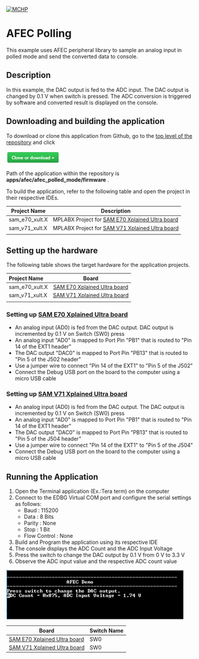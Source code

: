 [![MCHP](https://www.microchip.com/ResourcePackages/Microchip/assets/dist/images/logo.png)](https://www.microchip.com)

# AFEC Polling

This example uses AFEC peripheral library to sample an analog input in polled mode and send the converted data to console.

## Description

In this example, the DAC output is fed to the ADC input. The DAC output is changed by 0.1 V when switch is pressed. The ADC conversion is triggered by software and converted result is displayed on the console.

## Downloading and building the application

To download or clone this application from Github, go to the [top level of the repository](https://github.com/Microchip-MPLAB-Harmony/csp_apps_sam_e70_s70_v70_v71) and click

![clone](../../../docs/images/clone.png)

Path of the application within the repository is **apps/afec/afec_polled_mode/firmware** .

To build the application, refer to the following table and open the project in their respective IDEs.

| Project Name      | Description                                    |
| ----------------- | ---------------------------------------------- |
| sam_e70_xult.X    | MPLABX Project for [SAM E70 Xplained Ultra board](https://www.microchip.com/DevelopmentTools/ProductDetails/PartNO/DM320113)|
| sam_v71_xult.X    | MPLABX Project for  [SAM V71 Xplained Ultra board](https://www.microchip.com/developmenttools/ProductDetails/atsamv71-xult)|
|||

## Setting up the hardware

The following table shows the target hardware for the application projects.

| Project Name| Board|
|:---------|:---------:|
|sam_e70_xult.X | [SAM E70 Xplained Ultra board](https://www.microchip.com/DevelopmentTools/ProductDetails/PartNO/DM320113)|
|sam_v71_xult.X | [SAM V71 Xplained Ultra board](https://www.microchip.com/developmenttools/ProductDetails/atsamv71-xult)|
|||

### Setting up [SAM E70 Xplained Ultra board](https://www.microchip.com/DevelopmentTools/ProductDetails/PartNO/DM320113)

- An analog input (AD0) is fed from the DAC output. DAC output is incremented by 0.1 V on Switch (SW0) press
- An analog input "AD0" is mapped to Port Pin "PB1" that is routed to "Pin 14 of the EXT1 header"
- The DAC output "DAC0" is mapped to Port Pin "PB13" that is routed to "Pin 5 of the J502 header"
- Use a jumper wire to connect "Pin 14 of the EXT1" to "Pin 5 of the J502"
- Connect the Debug USB port on the board to the computer using a micro USB cable

### Setting up [SAM V71 Xplained Ultra board](https://www.microchip.com/developmenttools/ProductDetails/atsamv71-xult)

- An analog input (AD0) is fed from the DAC output. The DAC output is incremented by 0.1 V on Switch (SW0) press
- An analog input "AD0" is mapped to Port Pin "PB1" that is routed to "Pin 14 of the EXT1 header"
- The DAC output "DAC0" is mapped to Port Pin "PB13" that is routed to "Pin 5 of the J504 header"
- Use a jumper wire to connect "Pin 14 of the EXT1" to "Pin 5 of the J504"
- Connect the Debug USB port on the board to the computer using a micro USB cable

## Running the Application

1. Open the Terminal application (Ex.:Tera term) on the computer
2. Connect to the EDBG Virtual COM port and configure the serial settings as follows:
    - Baud : 115200
    - Data : 8 Bits
    - Parity : None
    - Stop : 1 Bit
    - Flow Control : None
3. Build and Program the application using its respective IDE
4. The console displays the ADC Count and the ADC Input Voltage
5. Press the switch to change the DAC output by 0.1 V from 0 V to 3.3 V
6. Observe the ADC input value and the respective ADC count value

![output](images/output_afec_polling_mode.png)

| Board      | Switch Name                                    |
| ----------------- | ---------------------------------------------- |
| [SAM E70 Xplained Ultra board](https://www.microchip.com/DevelopmentTools/ProductDetails/PartNO/DM320113)    |SW0 |
| [SAM V71 Xplained Ultra board](https://www.microchip.com/developmenttools/ProductDetails/atsamv71-xult)      |SW0 |
